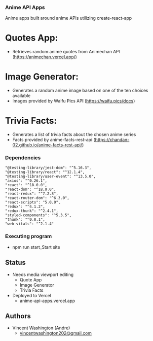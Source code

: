 ### Anime API Apps

Anime apps built around anime APIs utilizing create-react-app

# Quotes App:
- Retrieves random anime quotes from Animechan API (https://animechan.vercel.app/) 

# Image Generator:
- Generates a random anime image based on one of the ten choices available
- Images provided by  Waifu Pics API (https://waifu.pics/docs)

# Trivia Facts:
- Generates a list of trivia facts about the chosen anime series
- Facts provided by anime-facts-rest-api (https://chandan-02.github.io/anime-facts-rest-api/)

### Dependencies
    "@testing-library/jest-dom": "^5.16.3",
    "@testing-library/react": "^12.1.4",
    "@testing-library/user-event": "^13.5.0",
    "axios": "^0.26.1",
    "react": "^18.0.0",
    "react-dom": "^18.0.0",
    "react-redux": "^7.2.8",
    "react-router-dom": "^6.3.0",
    "react-scripts": "5.0.0",
    "redux": "^4.1.2",
    "redux-thunk": "^2.4.1",
    "styled-components": "^5.3.5",
    "thunk": "^0.0.1",
    "web-vitals": "^2.1.4"

### Executing program
* npm run start_Start site

## Status
* Needs media viewport editing
    - Quote App
    - Image Generator
    - Trivia Facts
* Deployed to Vercel
    - anime-api-apps.vercel.app

## Authors
* Vincent Washington (Andre)
    - vincentwashington202@gmail.com

